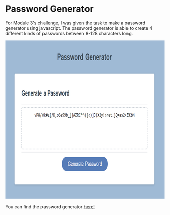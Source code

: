 # Password Generator 
For Module 3's challenge, I was given the task to make a password generator using javascript. The password generator
is able to create 4 different kinds of passwords between 8-128 characters long.

<img src="Develop\preview.png" height="500px;">

You can find the password generator <a href="https://pommerpie.github.io/PasswordGenerator/">here!</a>